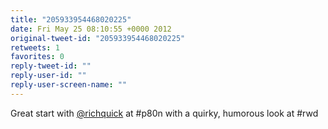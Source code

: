 ```yaml
---
title: "205933954468020225"
date: Fri May 25 08:10:55 +0000 2012
original-tweet-id: "205933954468020225"
retweets: 1
favorites: 0
reply-tweet-id: ""
reply-user-id: ""
reply-user-screen-name: ""
---
```

Great start with <a href="https://twitter.com/richquick">@richquick</a> at #p80n with a quirky, humorous look at #rwd
